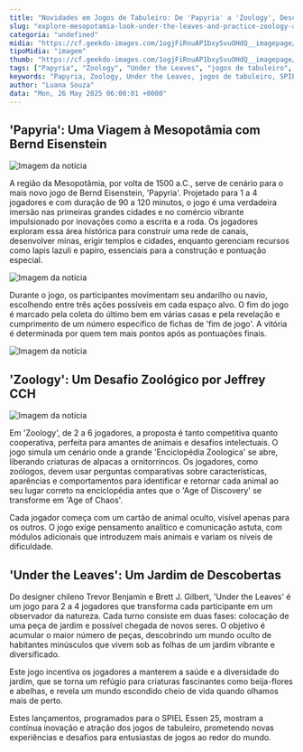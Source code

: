 ```yaml
---
title: "Novidades em Jogos de Tabuleiro: De 'Papyria' a 'Zoology', Descubra os Lançamentos para SPIEL Essen 25"
slug: "explore-mesopotamia-look-under-the-leaves-and-practice-zoology-at-home"
categoria: "undefined"
midia: "https://cf.geekdo-images.com/1ogjFiRnuAP1bxySvuOHdQ__imagepage/img/xaRA7QUe7ej7f6lzIokzqoMBAys=/fit-in/900x600/filters:no_upscale():strip_icc()/pic8829393.jpg"
tipoMidia: "imagem"
thumb: "https://cf.geekdo-images.com/1ogjFiRnuAP1bxySvuOHdQ__imagepage/img/xaRA7QUe7ej7f6lzIokzqoMBAys=/fit-in/900x600/filters:no_upscale():strip_icc()/pic8829393.jpg"
tags: ["Papyria", "Zoology", "Under the Leaves", "jogos de tabuleiro", "SPIEL Essen 25", "Bernd Eisenstein", "Jeffrey CCH", "Trevor Benjamin", "Brett J. Gilbert"]
keywords: "Papyria, Zoology, Under the Leaves, jogos de tabuleiro, SPIEL Essen 25, Bernd Eisenstein, Jeffrey CCH, Trevor Benjamin, Brett J. Gilbert"
author: "Luana Souza"
data: "Mon, 26 May 2025 06:00:01 +0000"
---
```


## 'Papyria': Uma Viagem à Mesopotâmia com Bernd Eisenstein

![Imagem da notícia](https://cf.geekdo-images.com/9S6-jXXv1rjSOSlis8sMIg__imagepage/img/Wpd0pt7GdnjTJI5TyhLUIGqhOXg=/fit-in/900x600/filters:no_upscale():strip_icc()/pic8829429.png)

A região da Mesopotâmia, por volta de 1500 a.C., serve de cenário para o mais novo jogo de Bernd Eisenstein, 'Papyria'. Projetado para 1 a 4 jogadores e com duração de 90 a 120 minutos, o jogo é uma verdadeira imersão nas primeiras grandes cidades e no comércio vibrante impulsionado por inovações como a escrita e a roda. Os jogadores exploram essa área histórica para construir uma rede de canais, desenvolver minas, erigir templos e cidades, enquanto gerenciam recursos como lapis lazuli e papiro, essenciais para a construção e pontuação especial.

![Imagem da notícia](https://cf.geekdo-images.com/hc-nyRZBGR4OvOEMNckzjw__imagepage/img/J4fJKXZvDW-_cB6E0WZl43gEHFs=/fit-in/900x600/filters:no_upscale():strip_icc()/pic8636789.jpg)

Durante o jogo, os participantes movimentam seu andarilho ou navio, escolhendo entre três ações possíveis em cada espaço alvo. O fim do jogo é marcado pela coleta do último bem em várias casas e pela revelação e cumprimento de um número específico de fichas de 'fim de jogo'. A vitória é determinada por quem tem mais pontos após as pontuações finais.

![Imagem da notícia](https://cf.geekdo-images.com/04JLPKzs8Bf52PLwlKwylQ__imagepage/img/fUHKbwvHtacqOBchJKwj4Qiz4AM=/fit-in/900x600/filters:no_upscale():strip_icc()/pic8677233.png)

## 'Zoology': Um Desafio Zoológico por Jeffrey CCH

![Imagem da notícia](https://cf.geekdo-images.com/U5Sfq6B0jEawjsRJWw1Qsw__imagepage/img/Xz4UGePYA2fseW8JloH7cz0Y1DE=/fit-in/900x600/filters:no_upscale():strip_icc()/pic8900961.jpg)

Em 'Zoology', de 2 a 6 jogadores, a proposta é tanto competitiva quanto cooperativa, perfeita para amantes de animais e desafios intelectuais. O jogo simula um cenário onde a grande 'Enciclopédia Zoologica' se abre, liberando criaturas de alpacas a ornitorrincos. Os jogadores, como zoólogos, devem usar perguntas comparativas sobre características, aparências e comportamentos para identificar e retornar cada animal ao seu lugar correto na enciclopédia antes que o 'Age of Discovery' se transforme em 'Age of Chaos'.

Cada jogador começa com um cartão de animal oculto, visível apenas para os outros. O jogo exige pensamento analítico e comunicação astuta, com módulos adicionais que introduzem mais animais e variam os níveis de dificuldade.

## 'Under the Leaves': Um Jardim de Descobertas

Do designer chileno Trevor Benjamin e Brett J. Gilbert, 'Under the Leaves' é um jogo para 2 a 4 jogadores que transforma cada participante em um observador da natureza. Cada turno consiste em duas fases: colocação de uma peça de jardim e possível chegada de novos seres. O objetivo é acumular o maior número de peças, descobrindo um mundo oculto de habitantes minúsculos que vivem sob as folhas de um jardim vibrante e diversificado.

Este jogo incentiva os jogadores a manterem a saúde e a diversidade do jardim, que se torna um refúgio para criaturas fascinantes como beija-flores e abelhas, e revela um mundo escondido cheio de vida quando olhamos mais de perto.

Estes lançamentos, programados para o SPIEL Essen 25, mostram a contínua inovação e atração dos jogos de tabuleiro, prometendo novas experiências e desafios para entusiastas de jogos ao redor do mundo.